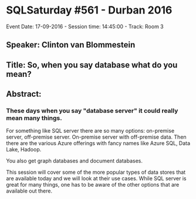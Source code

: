 # SQLSaturday #561 - Durban 2016
Event Date: 17-09-2016 - Session time: 14:45:00 - Track: Room 3
## Speaker: Clinton van Blommestein
## Title: So, when you say database what do you mean?
## Abstract:
### These days when you say "database server" it could really mean many things.

For something like SQL server there are so many options: on-premise server, off-premise server. On-premise server with off-premise data. Then there are the various  Azure offerings with fancy names like Azure SQL, Data Lake, Hadoop.

You also get graph databases and document databases.

This session will cover some of the more popular types of data stores that are available today and we will look at their use cases. While SQL server is great for many things, one has to be aware of the other options that are available out there.
